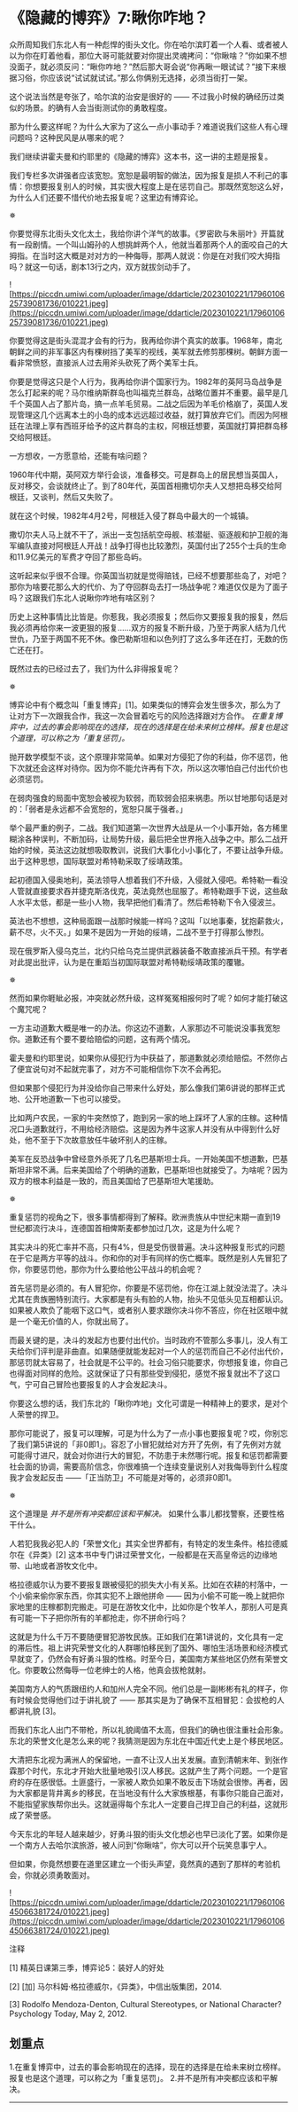 # 《隐藏的博弈》7:瞅你咋地？

众所周知我们东北人有一种彪悍的街头文化。你在哈尔滨盯着一个人看、或者被人以为你在盯着他看，那位大哥可能就要对你提出灵魂拷问：“你瞅啥？”你如果不想没面子，就必须反问：“瞅你咋地？”然后那大哥会说“你再瞅一眼试试？”接下来根据习俗，你应该说“试试就试试。”那么你俩别无选择，必须当街打一架。

这个说法当然是夸张了，哈尔滨的治安是很好的 —— 不过我小时候的确经历过类似的场景。的确有人会当街测试你的勇敢程度。

那为什么要这样呢？为什么大家为了这么一点小事动手？难道说我们这些人有心理问题吗？这种民风是从哪来的呢？

我们继续讲霍夫曼和约耶里的《隐藏的博弈》这本书，这一讲的主题是报复。

我们专栏多次讲强者应该宽恕。宽恕是最明智的做法，因为报复是损人不利己的事情：你想要报复别人的时候，其实很大程度上是在惩罚自己。那既然宽恕这么好，为什么人们还要不惜代价地去报复呢？这里边有博弈论。

✵

你要觉得东北街头文化太土，我给你讲个洋气的故事。《罗密欧与朱丽叶》开篇就有一段剧情。一个叫山姆孙的人想挑衅两个人，他就当着那两个人的面咬自己的大拇指。在当时这大概是对对方的一种侮辱，那两人就说：你是在对我们咬大拇指吗？就这一句话，剧本13行之内，双方就拔剑动手了。

![https://piccdn.umiwi.com/uploader/image/ddarticle/2023010221/1796010625739081736/010221.jpeg](https://piccdn.umiwi.com/uploader/image/ddarticle/2023010221/1796010625739081736/010221.jpeg)

你要觉得这是街头混混才会有的行为，我再给你讲个真实的故事。1968年，南北朝鲜之间的非军事区内有棵树挡了美军的视线，美军就去修剪那棵树。朝鲜方面一看非常愤怒，直接派人过去用斧头砍死了两个美军士兵。

你要是觉得这只是个人行为，我再给你讲个国家行为。1982年的英阿马岛战争是怎么打起来的呢？马尔维纳斯群岛也叫福克兰群岛，战略位置并不重要。最早是几千个英国人占了那片岛，搞一点羊毛贸易。二战之后因为羊毛价格崩了，英国人发现管理这几个远离本土的小岛的成本远远超过收益，就打算放弃它们。而因为阿根廷在法理上享有西班牙给予的这片群岛的主权，阿根廷想要，英国就打算把群岛移交给阿根廷。

一方想收，一方愿意给，还能有啥问题？

1960年代中期，英阿双方举行会谈，准备移交。可是群岛上的居民想当英国人，反对移交，会谈就终止了。到了80年代，英国首相撒切尔夫人又想把岛移交给阿根廷，又谈判，然后又失败了。

就在这个时候，1982年4月2号，阿根廷入侵了群岛中最大的一个城镇。

撒切尔夫人马上就不干了，派出一支包括航空母舰、核潜艇、驱逐舰和护卫舰的海军编队直接对阿根廷人开战！战争打得也比较激烈，英国付出了255个士兵的生命和11.9亿美元的军费才夺回了那些岛屿。

这听起来似乎很不合理。你英国当初就是觉得赔钱，已经不想要那些岛了，对吧？那你为啥要花那么大的代价、为了夺回群岛去打一场战争呢？难道仅仅是为了面子吗？这跟我们东北人说瞅你咋地有啥区别？

历史上这种事情比比皆是。你惹我，我必须报复；然后你又要报复我的报复，然后我必须再给你来一波更狠的报复……双方的报复不断升级，乃至于两家人结为几代世仇，乃至于两国不死不休。像巴勒斯坦和以色列打了这么多年还在打，无数的伤亡还在打。

既然过去的已经过去了，我们为什么非得报复呢？

✵

博弈论中有个概念叫「重复博弈」[1]。如果类似的博弈会发生很多次，那么为了让对方下一次跟我合作，我这一次会冒着吃亏的风险选择跟对方合作。 *在重复博弈中，过去的事会影响现在的选择，现在的选择是在给未来树立榜样。报复也是这个道理，可以称之为「重复惩罚」。*

抛开数学模型不谈，这个原理非常简单。如果对方侵犯了你的利益，你不惩罚，他下次就还会这样对待你。因为你不能允许再有下次，所以这次哪怕自己付出代价也必须惩罚。

在弱肉强食的局面中宽恕会被视为软弱，而软弱会招来祸患。所以甘地那句话是对的：「弱者是永远都不会宽恕的，宽恕只属于强者。」

举个最严重的例子，二战。我们知道第一次世界大战是从一个小事开始，各方稀里糊涂各种误判，不断加码，让局势升级，最后把全世界拖入战争之中。那么二战开始的时候，英法这边就想吸取教训，说我们大事化小小事化了，不要让战争升级。出于这种思想，国际联盟对希特勒采取了绥靖政策。

起初德国入侵奥地利，英法领导人想着我们不升级，入侵就入侵吧。希特勒一看没人管就直接要求吞并捷克斯洛伐克，英法竟然也屈服了。希特勒跟手下说，这些敌人水平太低，都是一些小人物，我早把他们看清了。然后希特勒下令入侵波兰。

英法也不想想，这种局面跟一战那时候能一样吗？这叫「以地事秦，犹抱薪救火，薪不尽，火不灭。」如果不是因为一开始的绥靖，二战不至于打得那么惨烈。

现在俄罗斯入侵乌克兰，北约只给乌克兰提供武器装备不敢直接派兵干预。有学者对此提出批评，认为是在重蹈当初国际联盟对希特勒绥靖政策的覆辙。

✵

然而如果你睚眦必报，冲突就必然升级，这样冤冤相报何时了呢？如何才能打破这个魔咒呢？

一方主动道歉大概是唯一的办法。你这边不道歉，人家那边不可能说没事我宽恕你。道歉还有个要不要给赔偿的问题，这有两个情况。

霍夫曼和约耶里说，如果你从侵犯行为中获益了，那道歉就必须给赔偿。不然你占了便宜说句对不起就完事了，对方不可能相信你下次不会再犯。

但如果那个侵犯行为并没给你自己带来什么好处，那么像我们第6讲说的那样正式地、公开地道歉一下也可以接受。

比如两户农民，一家的牛突然惊了，跑到另一家的地上踩坏了人家的庄稼。这种情况口头道歉就行，不用给经济赔偿。这是因为养牛这家人并没有从中得到什么好处，他不至于下次故意放任牛破坏别人的庄稼。

美军在反恐战争中曾经意外杀死了几名巴基斯坦士兵。一开始美国不想道歉，巴基斯坦非常不满。后来美国给了个明确的道歉，巴基斯坦也就接受了。为啥呢？因为双方的根本利益是一致的，而且美国给了巴基斯坦大笔援助。

✵

重复惩罚的视角之下，很多事情都得到了解释。欧洲贵族从中世纪末期一直到19世纪都流行决斗，连德国首相俾斯麦都参加过几次，这是为什么呢？

其实决斗的死亡率并不高，只有4%，但是受伤很普遍。决斗这种报复形式的问题在于它是两方平等的战斗。你和你的对手有同样的伤亡概率。既然是别人先冒犯了你，你要惩罚他，那你为什么要给他公平战斗的机会呢？

首先惩罚是必须的。有人冒犯你，你要是不惩罚他，你在江湖上就没法混了。决斗尤其在贵族圈特别流行。大家都是有头有脸的人物，抬头不见低头见互相都认识。如果被人欺负了能咽下这口气，或者别人要求跟你决斗你不答应，你在社区眼中就是一个毫无价值的人，你就出局了。

而最关键的是，决斗的发起方也要付出代价。当时政府不管那么多事儿，没人有工夫给你们评判是非曲直。如果随便就能发起对一个人的惩罚而自己不必付出代价，那惩罚就太容易了，社会就是不公平的。社会习俗只能要求，你想报复谁，你自己也得面对同样的危险。这就保证了只有那些受到侵犯，感觉不报复就出不了这口气，宁可自己冒险也要报复的人才会发起决斗。

你要这么想的话，我们东北的「瞅你咋地」文化可谓是一种精神上的要求，是对个人荣誉的捍卫。

那你可能说了，报复可以理解，可是为什么为了一点小事也要报复呢？哎，你别忘了我们第5讲说的「非0即1」。容忍了小冒犯就给对方开了先例，有了先例对方就可能得寸进尺，就会对你进行大的冒犯，不防患于未然哪行呢。报复和惩罚都需要社会面的协调，需要高阶信念，你很难搞一个连续变量说别人对我侮辱到什么程度我才会发起反击 ——「正当防卫」不可能是对等的，必须非0即1。

✵

这个道理是 *并不是所有冲突都应该和平解决。* 如果什么事儿都找警察，还要性格干什么。

人若犯我我必犯人的「荣誉文化」其实全世界都有，有特定的发生条件。格拉德威尔在《异类》[2] 这本书中专门讲过荣誉文化，一般都是在天高皇帝远的边缘地带、山地或者游牧文化中。

格拉德威尔认为要不要报复跟被侵犯的损失大小有关系。比如在农耕的村落中，一个小偷来偷你家东西，你其实犯不上跟他拼命 —— 因为小偷不可能一晚上就把你家地里的庄稼都割完搬走。可是在游牧文化中，比如你是个牧羊人，那别人可是真有可能一下子把你所有的羊都抢走，你不拼命行吗？

这就是为什么千万不要随便冒犯游牧民族。正如我们在第1讲说的，文化具有一定的滞后性。祖上讲究荣誉文化的人群哪怕移民到了国外、哪怕生活场景和经济模式早就变了，仍然会有好勇斗狠的性格。时至今日，美国南方某些地区仍然有荣誉文化。你要敢公然侮辱一位老绅士的人格，他真会拔枪就射。

美国南方人的气质跟纽约人和加州人完全不同。他们总是一副彬彬有礼的样子，你有时候会觉得他们过于讲礼貌了 —— 那其实是为了确保不互相冒犯：会拔枪的人都讲礼貌 [3]。

而我们东北人出门不带枪，所以礼貌阈值不太高，但我们的确也很注重社会形象。东北的荣誉文化是怎么来的呢？我猜测是因为东北在中国近代史上是个移民地区。

大清把东北视为满洲人的保留地，一直不让汉人出关发展。直到清朝末年、到张作霖那个时代，东北才开始大批量地吸引汉人移民。这就产生了两个问题。一个是官府的存在感很低。土匪盛行，一家被人欺负如果不敢反击下场就会很惨。再者，因为大家都是背井离乡的移民，在当地没有什么大家族根基，有事你只能自己面对，不能指望家族帮你出头。这就逼得每个东北人一定要自己捍卫自己的利益，这就形成了荣誉感。

今天东北的年轻人越来越少，好勇斗狠的街头文化想必也早已淡化了罢。如果你是一个南方人去哈尔滨旅游，被人问到“你瞅啥”，你大可以开个玩笑息事宁人。

但如果，你竟然想要在道里区建立一个街头声望，竟然真的遇到了那样的考验机会，你就必须勇敢面对。

![https://piccdn.umiwi.com/uploader/image/ddarticle/2023010221/1796010645066381724/010221.jpeg](https://piccdn.umiwi.com/uploader/image/ddarticle/2023010221/1796010645066381724/010221.jpeg)

注释

[1] 精英日课第三季，博弈论5：装好人的好处

[2] [加] 马尔科姆·格拉德威尔，《异类》，中信出版集团，2014.

[3] Rodolfo Mendoza-Denton, Cultural Stereotypes, or National Character? Psychology Today, May 2, 2012.

## 划重点

1.在重复博弈中，过去的事会影响现在的选择，现在的选择是在给未来树立榜样。报复也是这个道理，可以称之为「重复惩罚」。
2.并不是所有冲突都应该和平解决。

---
